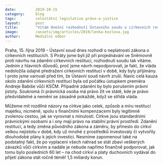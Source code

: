 ```yaml
---
date:         2019-10-15
category:     blog
tags:         celostátní legislativa právo-a-justice
layout:       post
title:        "Vítám dnešní rozhodnutí Ústavního soudu o církevních restitucích. Od počátku šlo pouze o ústupek Andreje Babiše vůči KSČM"
image:        /assets/img/articles/2019/lenka-kozlova.jpg
author:       Mediální odbor
---
```



Praha, 15. října 2019 - Ústavní soud dnes rozhodl o neplatnosti zákona o církevních restitucích. S Piráty jsme byli již při projednávání ve Sněmovně proti návrhu na zdanění církevních restitucí, rozhodnutí soudu tak vítáme. Jedním z hlavních důvodů, proč jsme návrh nepodporovali, je fakt, že vláda nedoložila údajné předražení církevních restitucí v době, kdy byly přijímány. I proto jsme varovali před tím, že Ústavní soud návrh zruší. Navíc celá kauza okolo zdanění církevních restitucí byla od počátku ústupkem premiéra Andreje Babiše vůči KSČM. Případné zdanění by bylo porušením právní jistoty. Soukromá či právnická osoba má právo žít ve státě, kde je právo předvídatelné a nemění se zásadně pokaždé, když se střídá vláda. 

Můžeme mít rozdílné názory na církve jako celek, způsob a míru restitucí majetku, nicméně, spolu s finančními kompenzacemi byly legitimně zvolenou cestou, jak se vyrovnat s minulostí. Církve jsou standardními právnickými osobami a i ony mají právo na stabilní právní prostředí. Zdanění restitucí, a tedy změna původního zákona a záměru, by přineslo do církví velkou nejistotu v době, kdy už mnohé z prostředků investovaly či vytvořily dlouhodobé plány k jejich investici. Nesmíme zapomenout také na podstatný fakt, že po vyplacení všech náhrad se stát zbaví veškerých závazků vůči církvím a nadále je nebude napřímo finančně podporovat, jak tomu bylo posledních 60 let – na chod církví a platy duchovních vydával do přijetí zákona stát ročně téměř 1,5 miliardy korun.
